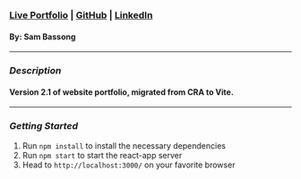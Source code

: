 ###  [Live Portfolio](https://www.sambassong.com/) | [GitHub](https://github.com/sbassong) | [LinkedIn](https://www.linkedin.com/in/sambassong/)
#### By: Sam Bassong

***

### ***Description***

####  Version 2.1 of website portfolio, migrated from CRA to Vite.

***

### ***Getting Started***
1. Run `npm install` to install the necessary dependencies
2. Run `npm start` to start the react-app server
3. Head to `http://localhost:3000/` on your favorite browser

